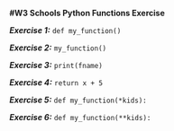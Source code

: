 **#W3 Schools Python Functions Exercise**

***Exercise 1:*** `def my_function()`

***Exercise 2:*** `my_function()`

***Exercise 3:*** `print(fname)`

***Exercise 4:*** `return x + 5`

***Exercise 5:*** `def my_function(*kids):`

***Exercise 6:*** `def my_function(**kids):`